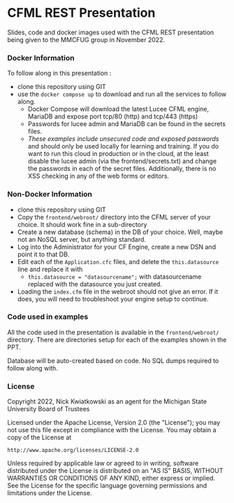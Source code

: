 # CFML REST Presentation
Slides, code and docker images used with the CFML REST presentation being given to the MMCFUG group in November 2022.

### Docker Information
To follow along in this presentation :
 - clone this repository using GIT
 - use the `docker compose up`  to download and run all the services to follow along.
   - Docker Compose will download the latest Lucee CFML engine, MariaDB and expose port tcp/80 (http) and tcp/443 (https)
   - Passwords for lucee admin and MariaDB can be found in the secrets files.
   - _These examples include unsecured code and exposed passwords_ and should only be used locally for learning and
     training.  If you do want to run this cloud in production or in the cloud, at the least disable the lucee admin
     (via the frontend/secrets.txt) and change the passwords in each of the secret files.  Additionally, there is no XSS
     checking in any of the web forms or editors.

### Non-Docker Information
 - clone this repository using GIT
 - Copy the `frontend/webroot/` directory into the CFML server of your choice.  It should work fine in a sub-directory
 - Create a new database (schema) in the DB of your choice.  Well, maybe not an NoSQL server, but anything standard.
 - Log into the Administrator for your CF Engine, create a new DSN and point it to that DB.
 - Edit each of the `Application.cfc` files, and delete the `this.datasource` line and replace it with
   - `this.datasource = "datasourcename";`    with datasourcename replaced with the datasource you just created.
 - Loading the `index.cfm` file in the webroot should not give an error.  If it does, you will need to troubleshoot your engine setup to continue.

### Code used in examples
All the code used in the presentation is available in the `frontend/webroot/` directory.  There are directories setup
for each of the examples shown in the PPT.

Database will be auto-created based on code.  No SQL dumps required to follow along with.  



### License
Copyright 2022, Nick Kwiatkowski as an agent for the Michigan State University Board of Trustees

Licensed under the Apache License, Version 2.0 (the "License");
you may not use this file except in compliance with the License.
You may obtain a copy of the License at

    http://www.apache.org/licenses/LICENSE-2.0

Unless required by applicable law or agreed to in writing, software
distributed under the License is distributed on an "AS IS" BASIS,
WITHOUT WARRANTIES OR CONDITIONS OF ANY KIND, either express or implied.
See the License for the specific language governing permissions and
limitations under the License.
